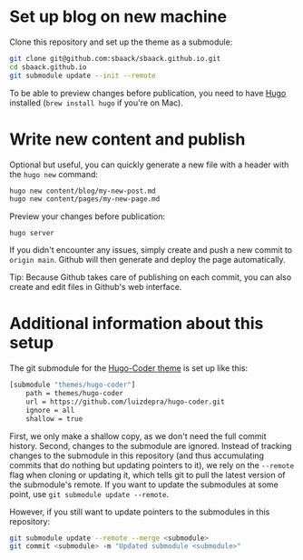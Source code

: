 # Set up blog on new machine

Clone this repository and set up the theme as a submodule:

```bash
git clone git@github.com:sbaack/sbaack.github.io.git
cd sbaack.github.io
git submodule update --init --remote
```

To be able to preview changes before publication, you need to have [Hugo](https://gohugo.io/) installed (`brew install hugo` if you're on Mac).

# Write new content and publish

Optional but useful, you can quickly generate a new file with a header with the `hugo new` command:

```bash
hugo new content/blog/my-new-post.md
hugo new content/pages/my-new-page.md
```

Preview your changes before publication:

```
hugo server
```

If you didn't encounter any issues, simply create and push a new commit to `origin main`. Github will then generate and deploy the page automatically.

Tip: Because Github takes care of publishing on each commit, you can also create and edit files in Github's web interface.

# Additional information about this setup

The git submodule for the [Hugo-Coder theme](https://github.com/luizdepra/hugo-coder) is set up like this:

```bash
[submodule "themes/hugo-coder"]
	path = themes/hugo-coder
	url = https://github.com/luizdepra/hugo-coder.git
	ignore = all
    shallow = true
```

First, we only make a shallow copy, as we don't need the full commit history. Second, changes to the submodule are ignored. Instead of tracking changes to the submodule in this repository (and thus accumulating commits that do nothing but updating pointers to it), we rely on the `--remote` flag when cloning or updating it, which tells git to pull the latest version of the submodule's remote. If you want to update the submodules at some point, use `git submodule update --remote`.

However, if you still want to update pointers to the submodules in this repository:

```bash
git submodule update --remote --merge <submodule>
git commit <submodule> -m "Updated submodule <submodule>"
```